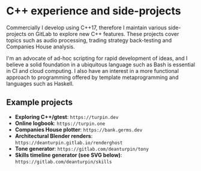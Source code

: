 # C++ experience and side-projects

Commercially I develop using C++17, therefore I maintain various
side-projects on GitLab to explore new C++ features. These projects cover
topics such as audio processing, trading strategy back-testing and Companies
House analysis.

I'm an advocate of ad-hoc scripting for rapid development of ideas, and I
believe a solid foundation in a ubiquitous language such as Bash is essential
in CI and cloud computing. I also have an interest in a more functional
approach to programming offered by template metaprogramming and languages such
as Haskell.

## Example projects

- __Exploring C++/gtest__: `https://turpin.dev`
- __Online logbook__: `https://turpin.one`
- __Companies House plotter__: `https://bank.germs.dev`
- __Architectural Blender renders__: `https://deanturpin.gitlab.io/renderghost`
- __Tone generator__: `https://gitlab.com/deanturpin/tony`
- __Skills timeline generator (see SVG below)__: `https://gitlab.com/deanturpin/skills`

